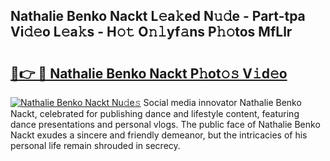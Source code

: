 ## Nathalie Benko Nackt L𝚎a𝚔ed N𝚞𝚍e - Part-tpa Vi𝚍𝚎o L𝚎a𝚔s - H𝚘𝚝 O𝚗𝚕yf𝚊ns P𝚑𝚘tos MfLlr

# <h2><a href="http://kf0dl0.oniu.top/?m=Nathalie+Benko+Nackt">🔗👉 🔴 Nathalie Benko Nackt P𝚑ot𝚘𝚜 V𝚒d𝚎o</a></h2>

[![Nathalie Benko Nackt Nu𝚍e𝚜](https://i.imgur.com/0qMVB7G.gif)](http://kf0dl0.oniu.top/?m=Nathalie+Benko+Nackt)
Social media innovator Nathalie Benko Nackt, celebrated for publishing dance and lifestyle content, featuring dance presentations and personal vlogs. The public face of Nathalie Benko Nackt exudes a sincere and friendly demeanor, but the intricacies of his personal life remain shrouded in secrecy.  
